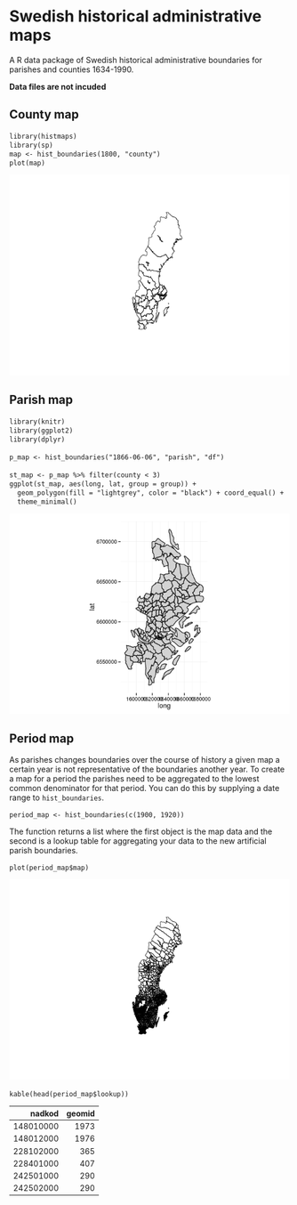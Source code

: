 <!-- README.md is generated from README.Rmd. Please edit that file -->

Swedish historical administrative maps
======================================

A R data package of Swedish historical administrative boundaries for parishes and counties 1634-1990.

**Data files are not incuded**

County map
----------

``` {.r}
library(histmaps)
library(sp)
map <- hist_boundaries(1800, "county")
plot(map)
```

![](README_files/figure-markdown_github/county_ex-1.png)

Parish map
----------

``` {.r}
library(knitr)
library(ggplot2)
library(dplyr)

p_map <- hist_boundaries("1866-06-06", "parish", "df")

st_map <- p_map %>% filter(county < 3)
ggplot(st_map, aes(long, lat, group = group)) +
  geom_polygon(fill = "lightgrey", color = "black") + coord_equal() + 
  theme_minimal()
```

![](README_files/figure-markdown_github/parish_ex-1.png)

Period map
----------

As parishes changes boundaries over the course of history a given map a certain year is not representative of the boundaries another year. To create a map for a period the parishes need to be aggregated to the lowest common denominator for that period. You can do this by supplying a date range to `hist_boundaries`.

``` {.r}
period_map <- hist_boundaries(c(1900, 1920)) 
```

The function returns a list where the first object is the map data and the second is a lookup table for aggregating your data to the new artificial parish boundaries.

``` {.r}
plot(period_map$map)
```

![](README_files/figure-markdown_github/period_plot-1.png)

``` {.r}
kable(head(period_map$lookup))
```

|nadkod|geomid|
|-----:|-----:|
|148010000|1973|
|148012000|1976|
|228102000|365|
|228401000|407|
|242501000|290|
|242502000|290|
